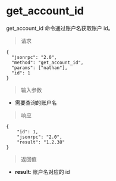 # get_account_id

get_account_id 命令通过账户名获取账户 id。

> 请求
```
{
  "jsonrpc": "2.0", 
  "method": "get_account_id", 
  "params": ["nathan"], 
  "id": 1
}
```

> 输入参数

* 需要查询的账户名

> 响应

```
{
    "id": 1,
    "jsonrpc": "2.0",
    "result": "1.2.38"
}
```

> 返回值

- **result**: 账户名对应的 id

